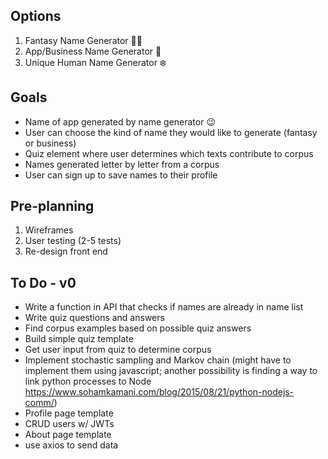 
## Options
1. Fantasy Name Generator 🧚‍♂️
2. App/Business Name Generator 📱
3. Unique Human Name Generator ❄️

## Goals
- Name of app generated by name generator 😉
- User can choose the kind of name they would like to generate (fantasy or business)
- Quiz element where user determines which texts contribute to corpus
- Names generated letter by letter from a corpus
- User can sign up to save names to their profile

## Pre-planning
1. Wireframes
2. User testing (2-5 tests)
3. Re-design front end

## To Do - v0
- Write a function in API that checks if names are already in name list
- Write quiz questions and answers
- Find corpus examples based on possible quiz answers
- Build simple quiz template
- Get user input from quiz to determine corpus
- Implement stochastic sampling and Markov chain (might have to implement them using javascript; another possibility is finding a way to link python processes to Node https://www.sohamkamani.com/blog/2015/08/21/python-nodejs-comm/)
- Profile page template
- CRUD users w/ JWTs
- About page template
- use axios to send data 
